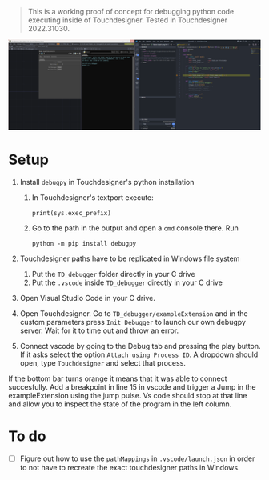 > This is a working proof of concept for debugging python code executing inside of Touchdesigner. Tested in Touchdesigner 2022.31030.

![image-20230906021657083](./assets/image-20230906021657083.png)

# Setup

1. Install `debugpy` in Touchdesigner's python installation

   1. In Touchdesigner's textport execute:

      ```
      print(sys.exec_prefix)
      ```

   2. Go to the path in the output and open a `cmd` console there. Run

      ```
      python -m pip install debugpy
      ```

2. Touchdesigner paths have to be replicated in Windows file system
   1. Put the `TD_debugger` folder directly in your C drive
   2. Put the `.vscode` inside `TD_debugger` directly in your C drive

3. Open Visual Studio Code in your C drive.

4. Open Touchdesigner. Go to `TD_debugger/exampleExtension` and in the custom  parameters press `Init Debugger` to launch our own debugpy server. Wait for it to time out and throw an error.

5. Connect vscode by going to the Debug tab and pressing the play button. If it asks select the option `Attach using Process ID`. A dropdown should open, type `Touchdesigner` and select that process.

If the bottom bar turns orange it means that it was able to connect succesfully. Add a breakpoint in line 15 in vscode and trigger a Jump in the exampleExtension using the jump pulse. Vs code should stop at that line and allow you to inspect the state of the program in the left column.





# To do 

- [ ] Figure out how to use the `pathMappings` in `.vscode/launch.json` in order to not have to recreate the exact touchdesigner paths in Windows.